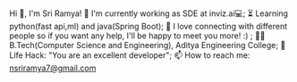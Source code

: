 Hi 👋, I'm Sri Ramya!
🔭 I'm currently working as SDE at inviz.ai💻;
⏳ Learning python(fast api,ml) and java(Spring Boot);
💬 I love connecting with different people so if you want any help, I'll be happy to meet you more! :) ;
👨‍💻 B.Tech(Computer Science and Engineering), Aditya Engineering College;
🎯 Life Hack: "You are an excellent developer";
📫 How to reach me: nsriramya7@gmail.com
